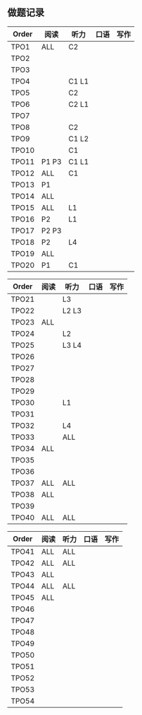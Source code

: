 ## 做题记录

Order|阅读|听力|口语|写作
--|--|--|--|--
TPO1| ALL| C2| |
TPO2| | | |
TPO3| | | |
TPO4| | C1 L1| |
TPO5| | C2| |
TPO6| | C2 L1| |
TPO7| | | |
TPO8| | C2| |
TPO9| | C1 L2| |
TPO10| | C1| |
TPO11| P1 P3| C1 L1| |
TPO12| ALL| C1| |
TPO13| P1| | |
TPO14| ALL| | |
TPO15| ALL| L1| |
TPO16| P2| L1| |
TPO17| P2 P3| | |
TPO18| P2| L4| |
TPO19| ALL| | |
TPO20| P1| C1| |


Order|阅读|听力|口语|写作
--|--|--|--|--
TPO21| | L3| |
TPO22| | L2 L3| |
TPO23| ALL| | |
TPO24| | L2| |
TPO25| | L3 L4| |
TPO26| | | |
TPO27| | | |
TPO28| | | |
TPO29| | | |
TPO30| | L1| |
TPO31| | | |
TPO32| | L4| |
TPO33| | ALL | |
TPO34| ALL | | |
TPO35| | | |
TPO36| | | |
TPO37| ALL| ALL| |
TPO38| ALL| | |
TPO39| | | |
TPO40| ALL| ALL| |

Order|阅读|听力|口语|写作
--|--|--|--|--
TPO41| ALL| ALL| |
TPO42| ALL| ALL| |
TPO43| ALL| | |
TPO44| ALL| ALL| |
TPO45| ALL| | |
TPO46| | | |
TPO47| | | |
TPO48| | | |
TPO49| | | |
TPO50| | | |
TPO51| | | |
TPO52| | | |
TPO53| | | |
TPO54| | | |
